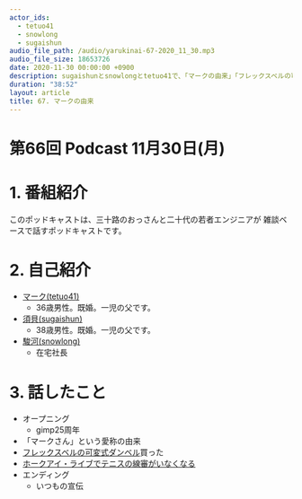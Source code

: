 ```yaml
---
actor_ids:
  - tetuo41
  - snowlong
  - sugaishun
audio_file_path: /audio/yarukinai-67-2020_11_30.mp3
audio_file_size: 18653726
date: 2020-11-30 00:00:00 +0900
description: sugaishunとsnowlongとtetuo41で、「マークの由来」「フレックスベルの可変式ダンベル」「ホークアイ・ライブ」について話しました。
duration: "38:52"
layout: article
title: 67. マークの由来
---
```


# 第66回 Podcast 11月30日(月)

# 1. 番組紹介
  このポッドキャストは、三十路のおっさんと二十代の若者エンジニアが
  雑談ベースで話すポッドキャストです。

# 2. 自己紹介
- [マーク(tetuo41)](https://twitter.com/tetuo41)
  - 36歳男性。既婚。一児の父です。
- [須貝(sugaishun)](https://twitter.com/sugaishun)
  - 38歳男性。既婚。一児の父です。
- [駿河(snowlong)](https://twitter.com/_snowlong)
  - 在宅社長

# 3. 話したこと
- オープニング
  - gimp25周年
- 「マークさん」という愛称の由来
- [フレックスベルの可変式ダンベル](https://new.nuoathletics.com/flexbell-5/)買った
- [ホークアイ・ライブでテニスの線審がいなくなる](https://tennisclassic.jp/article/detail/1309)
- エンディング
  - いつもの宣伝
